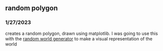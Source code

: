 ## random polygon
### 1/27/2023

creates a random polygon, drawn using matplotlib. I was going to use this with the [random world generator](..\\worldgen) to make a visual representation of the world